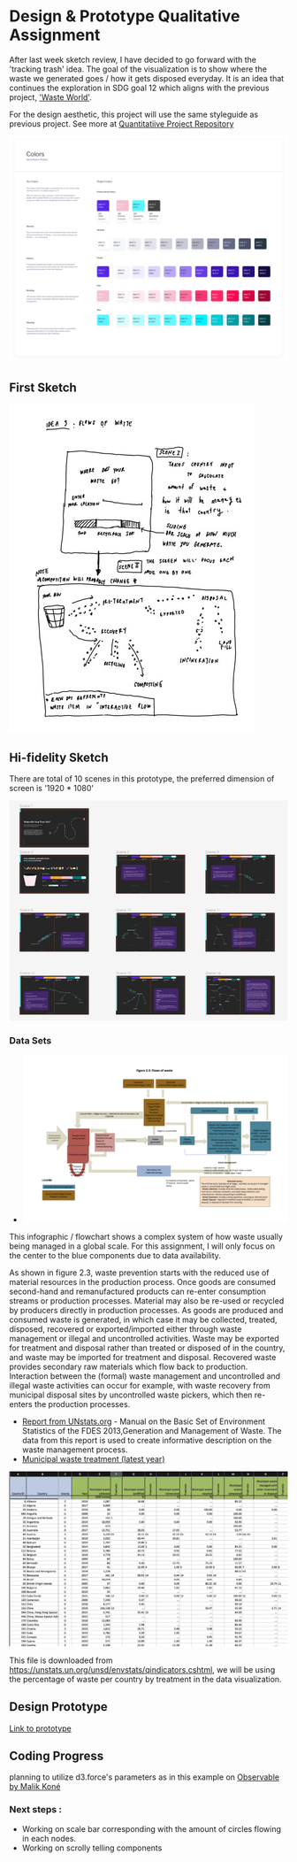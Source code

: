 
# Design & Prototype Qualitative Assignment

After last week sketch review, I have decided to go forward with the 'tracking trash' idea. 
The goal of the visualization is to show where the waste we generated goes / how it gets disposed everyday. It is an idea that continues the exploration in SDG goal 12 which aligns with the previous project, ['Waste World'](https://chayanitoey.github.io/MajorStudio1/). 


For the design aesthetic, this project will use the same styleguide as previous project. 
See more at [Quantitatiive Project Repository](https://github.com/Chayanitoey/MajorStudio1/tree/Design%26Prototype)

![Photo Color Scheme](https://github.com/Chayanitoey/MajorStudio1/blob/a0411dfa969735e3400efb4b3742cfd20ed9ef73/Assets/Colors.png) 


## First Sketch
![First Sketch](https://github.com/Chayanitoey/MajorStudio1_Qualitative/blob/92f68713e3d89a5d5fb6cdd1fdec788738726932/Sketch/SketchQuali3.jpg) 


## Hi-fidelity Sketch 
There are total of 10 scenes in this prototype, the preferred dimension of screen is '1920 * 1080'   

![Hifi sketch](https://github.com/Chayanitoey/MajorStudio1_Qualitative/blob/e1c624666fc9ef4b72f6d6a96dcc16bf1c579451/Design_Prototype/Hifi.jpg) 

### Data Sets
- ![WasteJourney](https://github.com/Chayanitoey/MajorStudio1_Qualitative/blob/c3d15960a7fcf788388ebce6b72f66f159340053/Design_Prototype/Data_FlowsOfWaste.jpg)

 This infographic / flowchart shows a complex system of how waste usually being managed in a global scale. For this assignment, I will only focus on the center to the blue components due to data availability. 

As shown in figure 2.3, waste prevention starts with the reduced use of material resources in the production process. Once goods are consumed second-hand and remanufactured products can re-enter consumption streams or production processes. Material may also be re-used or recycled by producers directly in production processes. As goods are produced and consumed waste is generated, in which case it may be collected, treated, disposed, recovered or exported/imported either through waste management or illegal and uncontrolled activities. Waste may be exported for treatment and disposal rather than treated or disposed of in the country, and waste may be imported for treatment and disposal. Recovered waste provides secondary raw materials which flow back to production. Interaction between the (formal) waste management and uncontrolled and illegal waste activities can occur for example, with waste recovery from municipal disposal sites by uncontrolled waste pickers, which then re-enters the production processes.

- [Report from UNstats.org](https://github.com/Chayanitoey/MajorStudio1_Qualitative/blob/92f68713e3d89a5d5fb6cdd1fdec788738726932/Design_Prototype/MS_3.3.1_3.3.2_Waste.pdf) - Manual on the Basic Set of Environment Statistics of the FDES 2013,Generation and Management of Waste. The data from this report is used to create informative description on the waste management process. 
- [Municipal waste treatment (latest year)](https://github.com/Chayanitoey/MajorStudio1_Qualitative/blob/c3d15960a7fcf788388ebce6b72f66f159340053/Design_Prototype/Municipal%20waste%20treatment%20(latest%20year).xlsx)  

![image](https://github.com/Chayanitoey/MajorStudio1_Qualitative/blob/3c871e5a08f449a26abc1b1bea322db8f94039f8/Design_Prototype/DataExample.jpg)

This file is downloaded from https://unstats.un.org/unsd/envstats/qindicators.cshtml, we will be using the percentage of waste per country by treatment in the data visualization. 

## Design Prototype
[Link to prototype](https://www.figma.com/proto/iZpuN7po3fRje15Crstlfp/MajorStudio1--Qualitative-Project?page-id=1%3A15&node-id=22%3A6&viewport=228%2C625%2C0.36&scaling=contain&starting-point-node-id=22%3A6) 



## Coding Progress
planning to utilize d3.force's parameters as in this example on [Observable by Malik Koné](https://observablehq.com/@maliky/testing-the-d3-forces-parameters)


### Next steps :

- Working on scale bar corresponding with the amount of circles flowing in each nodes. 
- Working on scrolly telling components 
